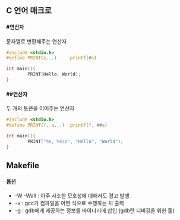 ## C 언어 매크로
#### #연산자
문자열로 변환해주는 연산자
```c
#include <stdio.h>
#define PRINT(s...)     printf(#s)

int main(){
        PRINT(Hello, World);
}
```
#### ##연산자
두 개의 토큰을 이어주는 연산자
```c
#include <stdio.h>
#define PRINT(f, a...)  printf(f, ##a)

int main(){
        PRINT("%s, %s\n", "Hello", "World");
}
```
## Makefile
#### 옵션
* -W -Wall : 아주 사소한 모호성에 대해서도 경고 발생
* -v : gcc가 컴파일을 어떤 식으로 수행하는 지 출력
* -g : gdb에게 제공하는 정보를 바이너리에 삽입 (gdb란 디버깅을 위한 툴)
